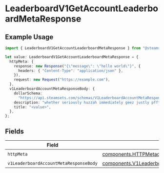 # LeaderboardV1GetAccountLeaderboardMetaResponse

## Example Usage

```typescript
import { LeaderboardV1GetAccountLeaderboardMetaResponse } from "@steamsets/client-ts/models/operations";

let value: LeaderboardV1GetAccountLeaderboardMetaResponse = {
  httpMeta: {
    response: new Response("{\"message\": \"hello world\"}", {
      headers: { "Content-Type": "application/json" },
    }),
    request: new Request("https://example.com"),
  },
  v1LeaderboardAccountMetaResponseBody: {
    dollarSchema:
      "https://api.steamsets.com/schemas/V1LeaderboardAccountMetaResponseBody.json",
    description: "whether seriously huzzah immediately geez justly pfft oh",
    title: "<value>",
  },
};
```

## Fields

| Field                                                                                                              | Type                                                                                                               | Required                                                                                                           | Description                                                                                                        |
| ------------------------------------------------------------------------------------------------------------------ | ------------------------------------------------------------------------------------------------------------------ | ------------------------------------------------------------------------------------------------------------------ | ------------------------------------------------------------------------------------------------------------------ |
| `httpMeta`                                                                                                         | [components.HTTPMetadata](../../models/components/httpmetadata.md)                                                 | :heavy_check_mark:                                                                                                 | N/A                                                                                                                |
| `v1LeaderboardAccountMetaResponseBody`                                                                             | [components.V1LeaderboardAccountMetaResponseBody](../../models/components/v1leaderboardaccountmetaresponsebody.md) | :heavy_minus_sign:                                                                                                 | OK                                                                                                                 |